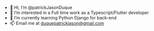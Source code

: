 - 👋 Hi, I’m @patrickJasonDuque
- 👀 I’m interested in a Full time work as a Typescript/Flutter developer
- 🌱 I’m currently learning Python Django for back-end 
- 📫 Email me at duquepatrickjason@gmail.com

<!---
patrickJasonDuque/patrickJasonDuque is a ✨ special ✨ repository because its `README.md` (this file) appears on your GitHub profile.
You can click the Preview link to take a look at your changes.
--->
